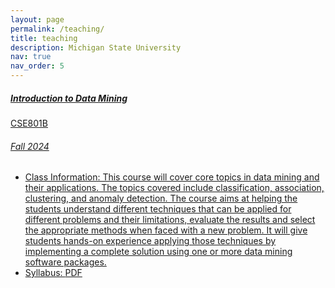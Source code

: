 ```yaml
---
layout: page
permalink: /teaching/
title: teaching
description: Michigan State University
nav: true
nav_order: 5
---
```


<!-- Fall 2024 CSE801B -->
<a href="_teaching/24F-CSE801B.md" class="text-decoration-none">
<div class="card mt-3">
  <div class="p-3">
    <div class="row">
      <div class="col-sm-10">
        <h5 class="font-weight-bold">Introduction to Data Mining</h5>
      </div>
      <div class="col-sm-2 text-left text-sm-right">
        <span class="badge font-weight-bold danger-color-dark text-uppercase align-middle">
            CSE801B
        </span>
      </div>
    </div>
    <h6 class="font-italic mt-2 mt-sm-0">Fall 2024</h6>
    <ul class="card-text font-weight-light list-group list-group-flush">
      <li class="list-group-item">Class Information: This course will cover core topics in data mining and their applications. The topics covered include classification, association, clustering, and anomaly detection. The course aims at helping the students understand different techniques that can be applied for different problems and their limitations, evaluate the results and select the appropriate methods when faced with a new problem. It will give students hands-on experience applying those techniques by implementing a complete solution using one or more data mining software packages.</li> 
      <li class="list-group-item">Syllabus: <a href="">PDF</a></li> 
    </ul>
  </div>
</div>
</a>
